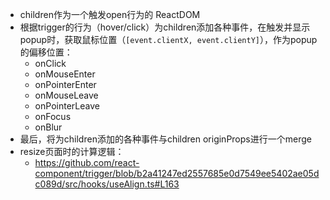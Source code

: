 - children作为一个触发open行为的 ReactDOM
- 根据trigger的行为（hover/click）为children添加各种事件，在触发并显示popup时，获取鼠标位置（`[event.clientX, event.clientY]`），作为popup的偏移位置：
	- onClick
	- onMouseEnter
	- onPointerEnter
	- onMouseLeave
	- onPointerLeave
	- onFocus
	- onBlur
- 最后，将为children添加的各种事件与children originProps进行一个merge
- resize页面时的计算逻辑：
	- https://github.com/react-component/trigger/blob/b2a41247ed2557685e0d7549ee5402ae05dc089d/src/hooks/useAlign.ts#L163